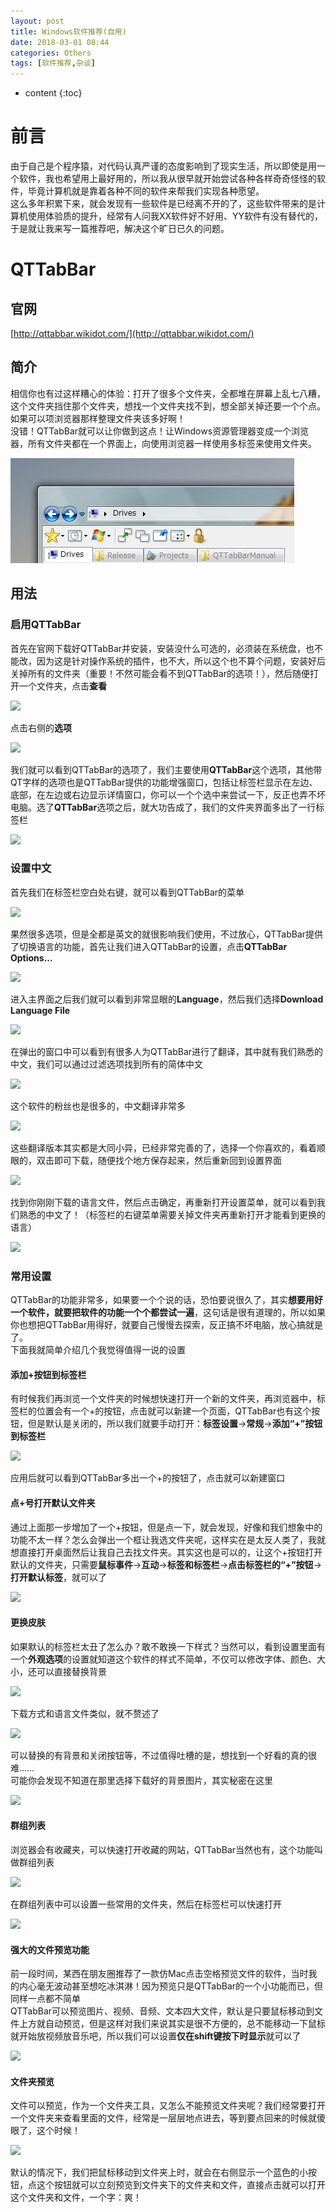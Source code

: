 ```yaml
---
layout: post
title: Windows软件推荐(自用)
date: 2018-03-01 08:44
categories: Others
tags: [软件推荐,杂谈]
---
```


* content
{:toc}

# 前言
由于自己是个程序猿，对代码认真严谨的态度影响到了现实生活，所以即使是用一个软件，我也希望用上最好用的，所以我从很早就开始尝试各种各样奇奇怪怪的软件，毕竟计算机就是靠着各种不同的软件来帮我们实现各种愿望。  
这么多年积累下来，就会发现有一些软件是已经离不开的了，这些软件带来的是计算机使用体验质的提升，经常有人问我XX软件好不好用、YY软件有没有替代的，于是就让我来写一篇推荐吧，解决这个旷日已久的问题。

# QTTabBar
## 官网
[http://qttabbar.wikidot.com/](http://qttabbar.wikidot.com/)

## 简介
相信你也有过这样糟心的体验：打开了很多个文件夹，全都堆在屏幕上乱七八糟，这个文件夹挡住那个文件夹，想找一个文件夹找不到，想全部关掉还要一个个点。如果可以项浏览器那样整理文件夹该多好啊！  
没错！QTTabBar就可以让你做到这点！让Windows资源管理器变成一个浏览器，所有文件夹都在一个界面上，向使用浏览器一样使用多标签来使用文件夹。  

![QTTabBar][1]

## 用法
### 启用QTTabBar
首先在官网下载好QTTabBar并安装，安装没什么可选的，必须装在系统盘，也不能改，因为这是针对操作系统的插件，也不大，所以这个也不算个问题，安装好后关掉所有的文件夹（重要！不然可能会看不到QTTabBar的选项！），然后随便打开一个文件夹，点击**查看**

![][2]

点击右侧的**选项**

![][3]

我们就可以看到QTTabBar的选项了，我们主要使用**QTTabBar**这个选项，其他带QT字样的选项也是QTTabBar提供的功能增强窗口，包括让标签栏显示在左边、底部，在左边或右边显示详情窗口，你可以一个个选中来尝试一下，反正也弄不坏电脑。选了**QTTabBar**选项之后，就大功告成了，我们的文件夹界面多出了一行标签栏

![][4]

### 设置中文
首先我们在标签栏空白处右键，就可以看到QTTabBar的菜单

![][5]

果然很多选项，但是全都是英文的就很影响我们使用，不过放心，QTTabBar提供了切换语言的功能，首先让我们进入QTTabBar的设置，点击**QTTabBar Options...**

![][6]

进入主界面之后我们就可以看到非常显眼的**Language**，然后我们选择**Download Language File**

![][7]

在弹出的窗口中可以看到有很多人为QTTabBar进行了翻译，其中就有我们熟悉的中文，我们可以通过过滤选项找到所有的简体中文

![][8]

这个软件的粉丝也是很多的，中文翻译非常多

![][9]

这些翻译版本其实都是大同小异，已经非常完善的了，选择一个你喜欢的，看着顺眼的，双击即可下载，随便找个地方保存起来，然后重新回到设置界面

![][10]

找到你刚刚下载的语言文件，然后点击确定，再重新打开设置菜单，就可以看到我们熟悉的中文了！（标签栏的右键菜单需要关掉文件夹再重新打开才能看到更换的语言）

![][11]

### 常用设置
QTTabBar的功能非常多，如果要一个个说的话，恐怕要说很久了，其实**想要用好一个软件，就要把软件的功能一个个都尝试一遍**，这句话是很有道理的，所以如果你也想把QTTabBar用得好，就要自己慢慢去探索，反正搞不坏电脑，放心搞就是了。  
下面我就简单介绍几个我觉得值得一说的设置

#### 添加+按钮到标签栏
有时候我们再浏览一个文件夹的时候想快速打开一个新的文件夹，再浏览器中，标签栏的位置会有一个+的按钮，点击就可以新建一个页面，QTTabBar也有这个按钮，但是默认是关闭的，所以我们就要手动打开：**标签设置**→**常规**→**添加“+”按钮到标签栏**

![][12]

应用后就可以看到QTTabBar多出一个+的按钮了，点击就可以新建窗口

#### 点+号打开默认文件夹
通过上面那一步增加了一个+按钮，但是点一下，就会发现，好像和我们想象中的功能不太一样？怎么会弹出一个框让我选文件夹呢，这样实在是太反人类了，我就想直接打开桌面然后让我自己去找文件夹。其实这也是可以的，让这个+按钮打开默认的文件夹，只需要**鼠标事件**→**互动**→**标签和标签栏**→**点击标签栏的“+”按钮**→**打开默认标签**，就可以了

![][13]

#### 更换皮肤
如果默认的标签栏太丑了怎么办？敢不敢换一下样式？当然可以，看到设置里面有一个**外观选项**的设置就知道这个软件的样式不简单，不仅可以修改字体、颜色、大小，还可以直接替换背景

![][14]

下载方式和语言文件类似，就不赘述了

![][15]

可以替换的有背景和关闭按钮等，不过值得吐槽的是，想找到一个好看的真的很难……  
可能你会发现不知道在那里选择下载好的背景图片，其实秘密在这里

![][16]

#### 群组列表
浏览器会有收藏夹，可以快速打开收藏的网站，QTTabBar当然也有，这个功能叫做群组列表

![][17]

在群组列表中可以设置一些常用的文件夹，然后在标签栏可以快速打开

![][18]

#### 强大的文件预览功能
前一段时间，某西在朋友圈推荐了一款仿Mac点击空格预览文件的软件，当时我的内心毫无波动甚至想吃冰淇淋！因为预览只是QTTabBar的一个小功能而已，但同样一点都不简单  
QTTabBar可以预览图片、视频、音频、文本四大文件，默认是只要鼠标移动到文件上方就自动预览，但是这样对我们来说其实是很不方便的，总不能移动一下鼠标就开始放视频放音乐吧，所以我们可以设置**仅在shift键按下时显示**就可以了

![][19]

#### 文件夹预览
文件可以预览，作为一个文件夹工具，又怎么不能预览文件夹呢？我们经常要打开一个文件夹来查看里面的文件，经常是一层层地点进去，等到要点回来的时候就傻眼了，这个时候！

![][20]

默认的情况下，我们把鼠标移动到文件夹上时，就会在右侧显示一个蓝色的小按钮，点这个按钮就可以立刻预览到文件夹下的文件夹和文件，直接点击就可以打开这个文件夹和文件，一个字：爽！


  [1]: https://www.github.com/lanyuanxiaoyao/GitGallery/raw/master/%E5%B0%8F%E4%B9%A6%E5%8C%A0/2018/3/1/Windows%E8%BD%AF%E4%BB%B6%E6%8E%A8%E8%8D%90%28%E8%87%AA%E7%94%A8%29/qttabbar_top.png "QTTabBar"
  [2]: https://www.github.com/lanyuanxiaoyao/GitGallery/raw/master/%E5%B0%8F%E4%B9%A6%E5%8C%A0/2018/3/1/Windows%E8%BD%AF%E4%BB%B6%E6%8E%A8%E8%8D%90%28%E8%87%AA%E7%94%A8%29/Ashampoo_Snap_2018.03.01_09h03m05s_001_.png
  [3]: https://www.github.com/lanyuanxiaoyao/GitGallery/raw/master/%E5%B0%8F%E4%B9%A6%E5%8C%A0/2018/3/1/Windows%E8%BD%AF%E4%BB%B6%E6%8E%A8%E8%8D%90%28%E8%87%AA%E7%94%A8%29/Ashampoo_Snap_2018.03.01_09h08m55s_002_.png
  [4]: https://www.github.com/lanyuanxiaoyao/GitGallery/raw/master/%E5%B0%8F%E4%B9%A6%E5%8C%A0/2018/3/1/Windows%E8%BD%AF%E4%BB%B6%E6%8E%A8%E8%8D%90%28%E8%87%AA%E7%94%A8%29/Ashampoo_Snap_2018.03.01_09h16m26s_002_.png
  [5]: https://www.github.com/lanyuanxiaoyao/GitGallery/raw/master/%E5%B0%8F%E4%B9%A6%E5%8C%A0/2018/3/1/Windows%E8%BD%AF%E4%BB%B6%E6%8E%A8%E8%8D%90%28%E8%87%AA%E7%94%A8%29/Ashampoo_Snap_2018.03.01_09h20m53s_001_.png
  [6]: https://www.github.com/lanyuanxiaoyao/GitGallery/raw/master/%E5%B0%8F%E4%B9%A6%E5%8C%A0/2018/3/1/Windows%E8%BD%AF%E4%BB%B6%E6%8E%A8%E8%8D%90%28%E8%87%AA%E7%94%A8%29/Ashampoo_Snap_2018.03.01_09h21m23s_002_.png
  [7]: https://www.github.com/lanyuanxiaoyao/GitGallery/raw/master/%E5%B0%8F%E4%B9%A6%E5%8C%A0/2018/3/1/Windows%E8%BD%AF%E4%BB%B6%E6%8E%A8%E8%8D%90%28%E8%87%AA%E7%94%A8%29/Ashampoo_Snap_2018.03.01_09h22m10s_003_.png
  [8]: https://www.github.com/lanyuanxiaoyao/GitGallery/raw/master/%E5%B0%8F%E4%B9%A6%E5%8C%A0/2018/3/1/Windows%E8%BD%AF%E4%BB%B6%E6%8E%A8%E8%8D%90%28%E8%87%AA%E7%94%A8%29/Ashampoo_Snap_2018.03.01_09h25m32s_004_.png
  [9]: https://www.github.com/lanyuanxiaoyao/GitGallery/raw/master/%E5%B0%8F%E4%B9%A6%E5%8C%A0/2018/3/1/Windows%E8%BD%AF%E4%BB%B6%E6%8E%A8%E8%8D%90%28%E8%87%AA%E7%94%A8%29/Ashampoo_Snap_2018.03.01_09h26m46s_005_.png
  [10]: https://www.github.com/lanyuanxiaoyao/GitGallery/raw/master/%E5%B0%8F%E4%B9%A6%E5%8C%A0/2018/3/1/Windows%E8%BD%AF%E4%BB%B6%E6%8E%A8%E8%8D%90%28%E8%87%AA%E7%94%A8%29/Ashampoo_Snap_2018.03.01_09h46m34s_014_.png
  [11]: https://www.github.com/lanyuanxiaoyao/GitGallery/raw/master/%E5%B0%8F%E4%B9%A6%E5%8C%A0/2018/3/1/Windows%E8%BD%AF%E4%BB%B6%E6%8E%A8%E8%8D%90%28%E8%87%AA%E7%94%A8%29/Ashampoo_Snap_2018.03.01_09h28m29s_006_.png
  [12]: https://www.github.com/lanyuanxiaoyao/GitGallery/raw/master/%E5%B0%8F%E4%B9%A6%E5%8C%A0/2018/3/1/Windows%E8%BD%AF%E4%BB%B6%E6%8E%A8%E8%8D%90%28%E8%87%AA%E7%94%A8%29/Ashampoo_Snap_2018.03.01_09h54m12s_015_.png
  [13]: https://www.github.com/lanyuanxiaoyao/GitGallery/raw/master/%E5%B0%8F%E4%B9%A6%E5%8C%A0/2018/3/1/Windows%E8%BD%AF%E4%BB%B6%E6%8E%A8%E8%8D%90%28%E8%87%AA%E7%94%A8%29/Ashampoo_Snap_2018.03.01_09h30m35s_007_.png
  [14]: https://www.github.com/lanyuanxiaoyao/GitGallery/raw/master/%E5%B0%8F%E4%B9%A6%E5%8C%A0/2018/3/1/Windows%E8%BD%AF%E4%BB%B6%E6%8E%A8%E8%8D%90%28%E8%87%AA%E7%94%A8%29/Ashampoo_Snap_2018.03.01_09h28m29s_006_.png
  [15]: https://www.github.com/lanyuanxiaoyao/GitGallery/raw/master/%E5%B0%8F%E4%B9%A6%E5%8C%A0/2018/3/1/Windows%E8%BD%AF%E4%BB%B6%E6%8E%A8%E8%8D%90%28%E8%87%AA%E7%94%A8%29/Ashampoo_Snap_2018.03.01_09h33m25s_008_.png
  [16]: https://www.github.com/lanyuanxiaoyao/GitGallery/raw/master/%E5%B0%8F%E4%B9%A6%E5%8C%A0/2018/3/1/Windows%E8%BD%AF%E4%BB%B6%E6%8E%A8%E8%8D%90%28%E8%87%AA%E7%94%A8%29/Ashampoo_Snap_2018.03.01_10h09m43s_018_.png
  [17]: https://www.github.com/lanyuanxiaoyao/GitGallery/raw/master/%E5%B0%8F%E4%B9%A6%E5%8C%A0/2018/3/1/Windows%E8%BD%AF%E4%BB%B6%E6%8E%A8%E8%8D%90%28%E8%87%AA%E7%94%A8%29/Ashampoo_Snap_2018.03.01_09h34m16s_010_.png
  [18]: https://www.github.com/lanyuanxiaoyao/GitGallery/raw/master/%E5%B0%8F%E4%B9%A6%E5%8C%A0/2018/3/1/Windows%E8%BD%AF%E4%BB%B6%E6%8E%A8%E8%8D%90%28%E8%87%AA%E7%94%A8%29/Ashampoo_Snap_2018.03.01_09h34m01s_009_.png
  [19]: https://www.github.com/lanyuanxiaoyao/GitGallery/raw/master/%E5%B0%8F%E4%B9%A6%E5%8C%A0/2018/3/1/Windows%E8%BD%AF%E4%BB%B6%E6%8E%A8%E8%8D%90%28%E8%87%AA%E7%94%A8%29/Ashampoo_Snap_2018.03.01_09h35m58s_011_.png
  [20]: https://www.github.com/lanyuanxiaoyao/GitGallery/raw/master/%E5%B0%8F%E4%B9%A6%E5%8C%A0/2018/3/1/Windows%E8%BD%AF%E4%BB%B6%E6%8E%A8%E8%8D%90%28%E8%87%AA%E7%94%A8%29/Ashampoo_Snap_2018.03.01_09h39m20s_013_.png